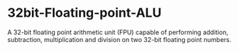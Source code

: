 # 32bit-Floating-point-ALU
A 32-bit floating point arithmetic unit (FPU) capable of performing addition, subtraction, multiplication and division on two 32-bit floating point numbers.

